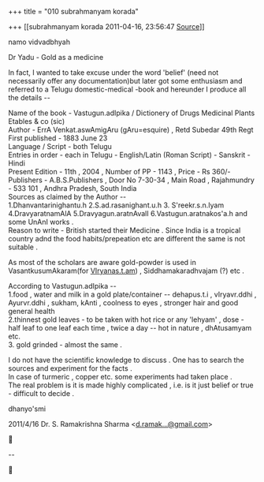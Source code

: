 +++
title = "010 subrahmanyam korada"

+++
[[subrahmanyam korada	2011-04-16, 23:56:47 [Source](https://groups.google.com/g/bvparishat/c/aLRUnHn4-c8)]]



namo vidvadbhyah  
  
Dr Yadu - Gold as a medicine  
  
In fact, I wanted to take excuse under the word 'belief' (need not necessarily offer any documentation)but later got some enthusiasm and referred to a Telugu domestic-medical -book and hereunder I produce all the details --  
  
Name of the book - Vastugun.adIpika / Dictionery of Drugs Medicinal Plants Etables & co (sic)  
Author - ErrA Venkat.aswAmigAru (gAru=esquire) , Retd Subedar 49th Regt  
First published - 1883 June 23  
Language / Script - both Telugu  
Entries in order - each in Telugu - English/Latin (Roman Script) - Sanskrit - Hindi  
Present Edition - 11th , 2004 , Number of PP - 1143 , Price - Rs 360/-  
Publishers - A.B.S.Publishers , Door No 7-30-34 , Main Road , Rajahmundry - 533 101 , Andhra Pradesh, South India  
Sources as claimed by the Author --  
1.Dhanvantarinighantu.h 2.S.ad.rasanighant.u.h 3. S'reekr.s.n.Iyam 4.DravyaratnamAlA 5.Dravyagun.aratnAvalI 6.Vastugun.aratnakos'a.h and some UnAnI works .  
Reason to write - British started their Medicine . Since India is a tropical country adnd the food habits/prepeation etc are different the same is not suitable .  
  
As most of the scholars are aware gold-powder is used in VasantkusumAkaram(for [VIryanas.t.am](http://VIryanas.t.am)) , Siddhamakaradhvajam (?) etc .  
  
According to Vastugun.adIpika --  
1.food , water and milk in a gold plate/container -- dehapus.t.i , vIryavr.ddhi , Ayurvr.ddhi , sukham, kAnti , coolness to eyes , stronger hair and good general health  
2.thinnest gold leaves - to be taken with hot rice or any 'lehyam' , dose - half leaf to one leaf each time , twice a day -- hot in nature , dhAtusamyam etc.  
3. gold grinded - almost the same .  
  
I do not have the scientific knowledge to discuss . One has to search the sources and experiment for the facts .  
In case of turmeric , copper etc. some experiments had taken place .  
The real problem is it is made highly complicated , i.e. is it just belief or true - difficult to decide .  
  
dhanyo'smi  
  

2011/4/16 Dr. S. Ramakrishna Sharma \<[d.ramak...@gmail.com]()\>



  
  
  
--  



